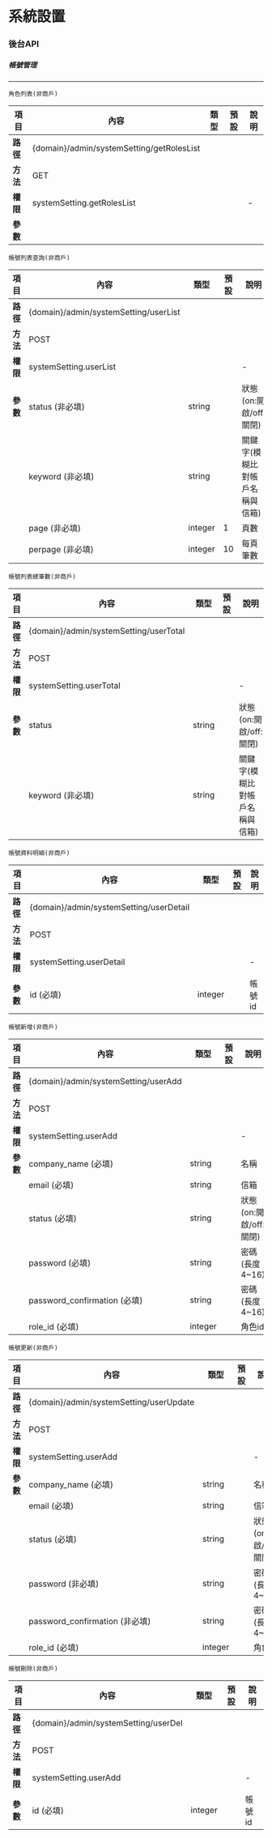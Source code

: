 # 系統設置

### 後台API   

##### 帳號管理 ##### 
---
`角色列表(非商戶)`

| 項目                        | 內容                              | 類型         | 預設         | 說明        |
|-------------------|------------------------|--------------|--------------|-----------------------------|
| <b>路徑</b>         |{domain}/admin/systemSetting/getRolesList       |              |              |             |
| <b>方法</b>               | GET          |              |              |          |
| <b>權限</b>               | systemSetting.getRolesList     |              |             | -         |
| <b>參數</b>               |            |              |              |        |

`帳號列表查詢(非商戶)`

| 項目                        | 內容                              | 類型         | 預設         | 說明        |
|-------------------|------------------------|--------------|--------------|-----------------------------|
| <b>路徑</b>         |{domain}/admin/systemSetting/userList       |              |              |             |
| <b>方法</b>               | POST          |              |              |          |
| <b>權限</b>               | systemSetting.userList     |              |             | -         |
| <b>參數</b>               |     status (非必填)       |     string         |              |    狀態(on:開啟/off:關閉)    |
|              |     keyword (非必填)       |     string         |              |    關鍵字(模糊比對帳戶名稱與信箱)    |
|                |     page (非必填)       |     integer         |       1       |    頁數    |
|              |     perpage (非必填)       |     integer         |     10         |    每頁筆數    |

`帳號列表總筆數(非商戶)`

| 項目                        | 內容                              | 類型         | 預設         | 說明        |
|-------------------|------------------------|--------------|--------------|-----------------------------|
| <b>路徑</b>         |{domain}/admin/systemSetting/userTotal       |              |              |             |
| <b>方法</b>               | POST          |              |              |          |
| <b>權限</b>               | systemSetting.userTotal     |              |             | -         |
| <b>參數</b>               |     status       |     string         |              |    狀態(on:開啟/off:關閉)    |
|               |     keyword (非必填)   |     string         |              |    關鍵字(模糊比對帳戶名稱與信箱)    |

`帳號資料明細(非商戶)`

| 項目                        | 內容                              | 類型         | 預設         | 說明        |
|-------------------|------------------------|--------------|--------------|-----------------------------|
| <b>路徑</b>         |{domain}/admin/systemSetting/userDetail       |              |              |             |
| <b>方法</b>               | POST          |              |              |          |
| <b>權限</b>               | systemSetting.userDetail     |              |             | -         |
| <b>參數</b>               |     id (必填)       |     integer         |              |    帳號id    |

`帳號新增(非商戶)`

| 項目                        | 內容                              | 類型         | 預設         | 說明        |
|-------------------|------------------------|--------------|--------------|-----------------------------|
| <b>路徑</b>         |{domain}/admin/systemSetting/userAdd       |              |              |             |
| <b>方法</b>               | POST          |              |              |          |
| <b>權限</b>               | systemSetting.userAdd     |              |             | -         |
| <b>參數</b>               |     company_name (必填)      |     string         |              |    名稱    |
|               |     email (必填)       |     string         |              |    信箱    |
|               |     status (必填)      |     string         |              |    狀態(on:開啟/off:關閉)    |
|               |     password (必填)      |     string         |              |    密碼(長度4~16)    |
|               |     password_confirmation (必填)      |     string         |              |    密碼(長度4~16)    |
|               |     role_id (必填)      |     integer         |              |    角色id    |

`帳號更新(非商戶)`

| 項目                        | 內容                              | 類型         | 預設         | 說明        |
|-------------------|------------------------|--------------|--------------|-----------------------------|
| <b>路徑</b>         |{domain}/admin/systemSetting/userUpdate       |              |              |             |
| <b>方法</b>               | POST          |              |              |          |
| <b>權限</b>               | systemSetting.userAdd     |              |             | -         |
| <b>參數</b>               |     company_name (必填)      |     string         |              |    名稱    |
|               |     email (必填)       |     string         |              |    信箱    |
|               |     status (必填)      |     string         |              |    狀態(on:開啟/off:關閉)    |
|               |     password (非必填)      |     string         |              |    密碼(長度4~16)    |
|               |     password_confirmation (非必填)      |     string         |              |    密碼(長度4~16)    |
|               |     role_id (必填)      |     integer         |              |    角色id    |

`帳號刪除(非商戶)`

| 項目                        | 內容                              | 類型         | 預設         | 說明        |
|-------------------|------------------------|--------------|--------------|-----------------------------|
| <b>路徑</b>         |{domain}/admin/systemSetting/userDel       |              |              |             |
| <b>方法</b>               | POST          |              |              |          |
| <b>權限</b>               | systemSetting.userAdd     |              |             | -         |
| <b>參數</b>               |     id (必填)      |     integer         |              |    帳號id    |
